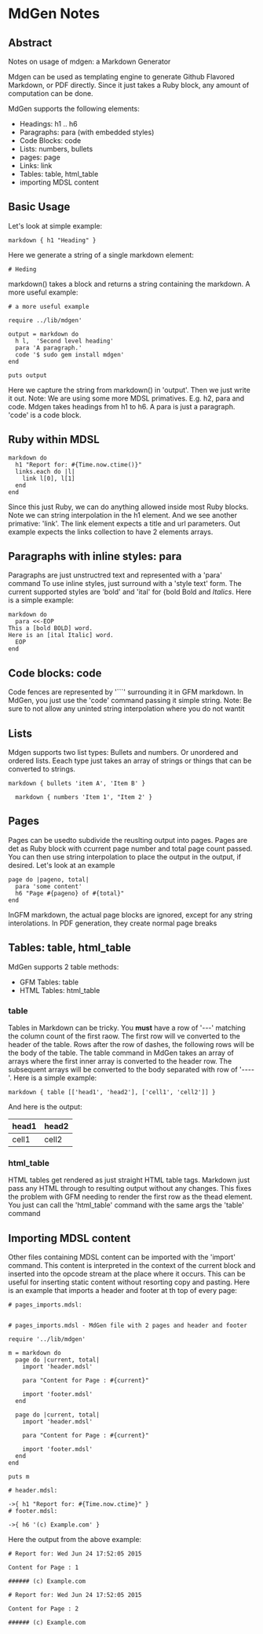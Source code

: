 # MdGen Notes

## Abstract

Notes on usage of mdgen: a Markdown Generator

Mdgen can be used as templating engine to generate Github Flavored Markdown, or PDF directly. Since it just takes a Ruby block, any amount of computation can be done.

MdGen supports the following elements:

- Headings: h1 .. h6
- Paragraphs: para (with embedded styles)
- Code Blocks: code
- Lists: numbers, bullets
- pages: page
- Links: link
- Tables: table, html_table
- importing MDSL content

## Basic Usage

Let's look at simple example:

```
markdown { h1 "Heading" } 
```

Here we generate a string of a single markdown element:

```
# Heding
```

markdown() takes a block and returns a string containing the markdown. A more useful example:

```
# a more useful example

require ../lib/mdgen'

output = markdown do
  h l,  'Second level heading'
  para 'A paragraph.'
  code '$ sudo gem install mdgen'
end

puts output

```

Here we capture the string from markdown() in 'output'.
Then we just write it out. Note: We are using some more MDSL primatives. E.g.
h2, para and code. Mdgen takes headings from h1 to h6. A para is just a paragraph.
'code' is a code block.


## Ruby within MDSL

```
markdown do
  h1 "Report for: #{Time.now.ctime()}"
  links.each do |l|
    link l[0], l[1]
  end
end

```

Since this just Ruby, we can do anything allowed inside most Ruby blocks. Note we can string
interpolation in the h1 element. And we see another primative: 'link'. The link
element expects a title and url parameters. Out example expects the links collection
to have 2 elements arrays.


## Paragraphs with inline styles: para

Paragraphs are just unstructred text and represented with a 'para' command
To use inline styles, just surround with a 'style text' form.
The  current supported styles are 'bold' and 'ital' for {bold Bold and *Italics*.
Here is a simple example:


```
markdown do
  para <<-EOP
This a [bold BOLD] word.
Here is an [ital Italic] word.
  EOP
end

```

## Code blocks: code

Code fences are represented by '```' surrounding it in GFM markdown.
In MdGen, you just use the 'code' command passing it simple string.
Note: Be sure to not allow any uninted string interpolation where you do not wantit


## Lists

Mdgen supports two list types: Bullets and numbers. Or unordered and ordered lists.
Eeach type just takes an array of strings or things that can be converted to strings.


```
markdown { bullets 'item A', 'Item B' }

  markdown { numbers 'Item 1', "Item 2' }

```

## Pages

Pages can be usedto subdivide the reuslting output into pages.
Pages are det as Ruby block with ccurrent page number and total page count passed.
You can then use string interpolation to place the output in the output, if desired. Let's look at an example


```
page do |pageno, total|
  para 'some content'
  h6 "Page #{pageno} of #{total}"
end

```

InGFM markdown, the actual page blocks are ignored,
 except for any string interolations.
In PDF generation, they create normal page breaks


## Tables: table, html_table

MdGen supports 2 table methods:

- GFM Tables: table
- HTML Tables: html_table

### table

Tables in Markdown can be tricky.
You **must** have a row of '---' matching the column count of the first raow.
The first row will ve converted to the header of the table. Rows after
the row of dashes, the following rows will be the body of the table.
The table command in MdGen takes an array of arrays where the first
inner array is converted to the header row.
The subsequent arrays will be converted to the body separated with row of '----'.
Here is a simple example:


```
markdown { table [['head1', 'head2'], ['cell1', 'cell2']] }

```

And here is the output:

head1|head2
----|----
cell1|cell2

### html_table

HTML tables get rendered as just straight HTML table tags.
Markdown just pass any HTML through to resulting output without any changes.
This fixes the problem with GFM needing to render the first row as the thead element.
You just can call the 'html_table' command with the same args the 'table' command


## Importing MDSL content

Other files containing MDSL content can be imported with the 'import' command.
This content is interpreted in the context of the current block and
inserted into the opcode stream at the place where it occurs. This can be useful
for inserting static content without resorting copy and pasting.
Here is an example that imports a header and footer at th top of every page:


```
# pages_imports.mdsl:


# pages_imports.mdsl - MdGen file with 2 pages and header and footer

require '../lib/mdgen'

m = markdown do
  page do |current, total|
    import 'header.mdsl'

    para "Content for Page : #{current}"

    import 'footer.mdsl'
  end

  page do |current, total|
    import 'header.mdsl'

    para "Content for Page : #{current}"

    import 'footer.mdsl'
  end
end

puts m

# header.mdsl:

->{ h1 "Report for: #{Time.now.ctime}" }
# footer.mdsl:

->{ h6 '(c) Example.com' }

```

Here the output from the above example:

```
# Report for: Wed Jun 24 17:52:05 2015

Content for Page : 1

###### (c) Example.com

# Report for: Wed Jun 24 17:52:05 2015

Content for Page : 2

###### (c) Example.com


```

